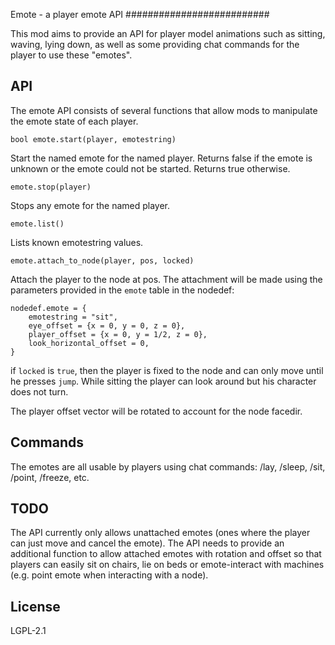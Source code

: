 Emote - a player emote API
##########################

This mod aims to provide an API for player model animations such
as sitting, waving, lying down, as well as some providing chat
commands for the player to use these "emotes".

## API

The emote API consists of several functions that allow mods to
manipulate the emote state of each player.

`bool emote.start(player, emotestring)`

Start the named emote for the named player. Returns false if
the emote is unknown or the emote could not be started. Returns
true otherwise.

`emote.stop(player)`

Stops any emote for the named player.

`emote.list()`

Lists known emotestring values.

`emote.attach_to_node(player, pos, locked)`

Attach the player to the node at pos. The attachment will be made using the
parameters provided in the `emote` table in the nodedef:
```
nodedef.emote = {
	emotestring = "sit",
	eye_offset = {x = 0, y = 0, z = 0},
	player_offset = {x = 0, y = 1/2, z = 0},
	look_horizontal_offset = 0,
}
```

if `locked` is `true`, then the player is fixed to the node and can only
move until he presses `jump`. While sitting the player can look around but
his character does not turn.

The player offset vector will be rotated to account for the node facedir.

## Commands

The emotes are all usable by players using chat commands:
/lay, /sleep, /sit, /point, /freeze, etc.

## TODO

The API currently only allows unattached emotes (ones where the
player can just move and cancel the emote). The API needs to
provide an additional function to allow attached emotes with
rotation and offset so that players can easily sit on chairs,
lie on beds or emote-interact with machines (e.g. point emote
when interacting with a node).

## License

LGPL-2.1
